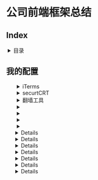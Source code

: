 <style>
    * {
        padding-left: 4px;
    }
</style>
<h1>公司前端框架总结</h1>

<h2>Index</h2>
<details>
    <summary>目录</summary>
    <ul>
        <a href="#myConfig">我的配置</a>
        <li>app</li>
        <li>web</li>
        <li>backend</li>
        <li>数据库</li>
    </ul>
</details>


<h2 id='myConfig'>我的配置</h2>
<ul>
    <details>
        <summary>iTerms</summary>
        <ul>
        <li>官网下载iTerms</li>
        <li>安装node, git</li>
        <li>npm youdao/http-server -c-1 </li>
        <li> 设置透明(Perference-Profiles-Window-Transparency)</li>
        <li>设置全屏依然半透明(Perference-General-Native full screen windows)</li>
    </details>
    <details>
        <summary>securtCRT</summary>
        <ul>
            <li>下载(securtCRT 史蒂芬周的博客)</li>
            <li>
                连接服务器
                <div>
                    <img src="./img/svn.png" alt="" width=400 height: 300>
                </div>
            </li>
            <li>
                我的习惯 
                <pre>
                    curl -L  z.sh 到 ~/z.sh  
                    curl -L bashrc.sh为 ~/.bashrc
                    curl -L vimrc ~/.vimrc
                </pre>
            </li>
        </ul>
    </details>
    <details>
        <summary>翻墙工具</summary>
        <ul> 
           <li>蓝灯: https://github.com/getlantern/lantern</li>
           <li>shadowsocks: https://portal.shadowsocks.com/clientarea.php?language=chinese</li>
        </ul>
    </details>
    <details>
        <summary></summary>
        <pre></pre>
    </details>
    <details>
        <summary></summary>
        <pre></pre>
    </details>
    <details>
        <summary></summary>
        <pre></pre>
    </details>
    <details>
        <summary></summary>
        <pre></pre>
    </details>
    <details>svn</details>
    <details>iTerm</details>
    <details>shadowsocks/lantern</details>
    <details>paste</details>
    <details>搜狗输入法</details>
    <details>xscope</details>
    <details>apiCloud</details>
</ul>







